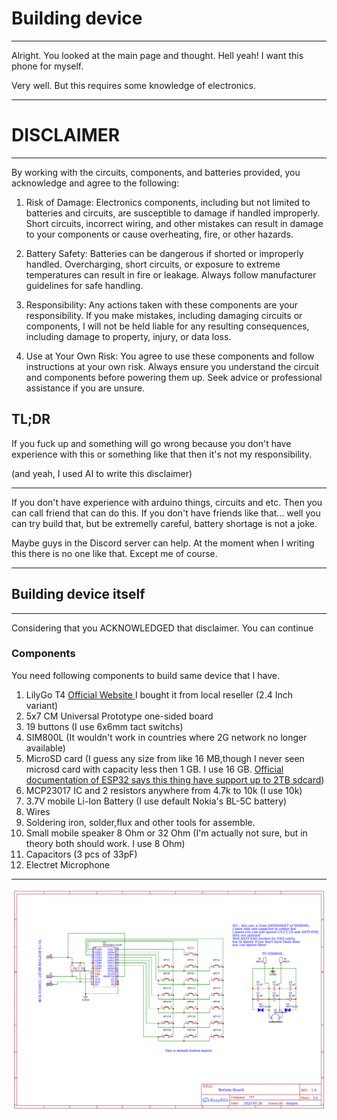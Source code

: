 # Building device
---
Alright.
You looked at the main page and thought. Hell yeah! I want this phone for myself.

Very well. But this requires some knowledge of electronics.

---
# DISCLAIMER 
---
By working with the circuits, components, and batteries provided, you acknowledge and agree to the following:

 1. Risk of Damage: Electronics components, including but not limited to batteries and circuits, are susceptible to damage if handled improperly. Short circuits, incorrect wiring, and other mistakes can result in damage to your components or cause overheating, fire, or other hazards.

2. Battery Safety: Batteries can be dangerous if shorted or improperly handled. Overcharging, short circuits, or exposure to extreme temperatures can result in fire or leakage. Always follow manufacturer guidelines for safe handling.

3. Responsibility: Any actions taken with these components are your responsibility. If you make mistakes, including damaging circuits or components, I will not be held liable for any resulting consequences, including damage to property, injury, or data loss.

4. Use at Your Own Risk: You agree to use these components and follow instructions at your own risk. Always ensure you understand the circuit and components before powering them up. Seek advice or professional assistance if you are unsure.

## TL;DR
If you fuck up and something will go wrong because you don't have experience with this or something like that then it's not my responsibility.

(and yeah, I used AI to write this disclaimer)

---

If you don't have experience with arduino things, circuits and etc. Then you can call friend that can do this. If you don't have friends like that... well you can try build that, but be extremelly careful, battery shortage is not a joke.

Maybe guys in the Discord server can help.
At the moment when I writing this there is no one like that. Except me of course. 

---

## Building device itself
---

Considering that you ACKNOWLEDGED that disclaimer. You can continue

### Components

You need following components to build same device that I have.
	
1. LilyGo T4 [ Official Website ](https://lilygo.cc/products/t4) I bought it from local reseller (2.4 Inch variant)
2.  5x7 CM Universal Prototype one-sided board 
3.  19 buttons (I use 6x6mm tact switchs)
4.  SIM800L (It wouldn't work in countries where 2G network no longer available)
5.  MicroSD card (I guess any size from like 16 MB,though I never seen microsd card with capacity less then 1 GB. I use 16 GB. [Official documentation of ESP32 says this thing have support up to 2TB sdcard](https://docs.espressif.com/projects/esp-faq/en/latest/software-framework/peripherals/sdio.html#what-is-the-maximum-capacity-for-esp32-sd-card))
6.  MCP23017 IC and 2 resistors anywhere from 4.7k to 10k (I use 10k)
7. 3.7V mobile Li-Ion Battery (I use default Nokia's BL-5C battery)
8. Wires
9. Soldering iron, solder,flux and other tools for assemble.
10. Small mobile speaker 8 Ohm or 32 Ohm (I'm actually not sure, but in theory both should work. I use 8 Ohm)
11. Capacitors (3 pcs of 33pF)
12. Electret Microphone
---
	
 ![Bottom_Board](./GHRES/Bottom_Board.png "Bottom Board")
